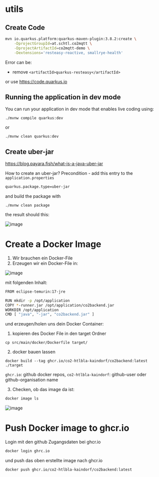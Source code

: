 # utils

## Create Code
```bash
mvn io.quarkus.platform:quarkus-maven-plugin:3.8.2:create \
    -DprojectGroupId=at.schtl.co2mqtt \
    -DprojectArtifactId=co2mqtt-demo \
    -Dextensions='resteasy-reactive, smallrye-health'
```

Error can be:

* remove `<artifactId>quarkus-resteasy</artifactId>`

or use https://code.quarkus.io

## Running the application in dev mode

You can run your application in dev mode that enables live coding using:
```shell script
./mvnw compile quarkus:dev
```
or 

```shell script
./mvnw clean quarkus:dev
```

## Create uber-jar

https://blog.payara.fish/what-is-a-java-uber-jar

How to create an uber-jar?
Precondition - add this entry to the `application.properties`
```bash
quarkus.package.type=uber-jar
```
and build the package with

```
./mvnw clean package
```
the result should this:

![image](https://github.com/CO2-HTBLA-Kaindorf/utils/assets/16894982/62bc2652-da70-4538-9781-b70f1f0828bd)

# Create a Docker Image

1. Wir brauchen ein Docker-File
2. Erzeugen wir ein Docker-File in:

![image](https://github.com/CO2-HTBLA-Kaindorf/utils/assets/16894982/e1974ac0-a08a-4add-ba3e-443fc899dd88)

mit folgenden Inhalt:
```bash
FROM eclipse-temurin:17-jre

RUN mkdir -p /opt/application
COPY *-runner.jar /opt/application/co2backend.jar
WORKDIR /opt/application
CMD [ "java", "-jar", "co2backend.jar" ]
```
und erzeugen/holen uns dein Docker Container:
1. kopieren des Docker File in den target Ordner

```
cp src/main/docker/Dockerfile target/
```

2. docker bauen lassen
```
docker build --tag ghcr.io/co2-htlbla-kaindorf/co2backend:latest ./target
```
`ghcr.io`: github docker repos, `co2-htlbla-kaindorf`: github-user oder github-organisation name

3. Checken, ob das image da ist:

```bash
docker image ls 
```
![image](https://github.com/CO2-HTBLA-Kaindorf/utils/assets/16894982/3c8ba5d7-3478-409e-a908-0f830ace5e00)

# Push Docker image to ghcr.io

Login mit den github Zugangsdaten bei ghcr.io

```bash
docker login ghrc.io
```

und push das oben erstellte image nach ghcr.io

```bash
docker push ghcr.io/co2-htlbla-kaindorf/co2backend:latest
```




